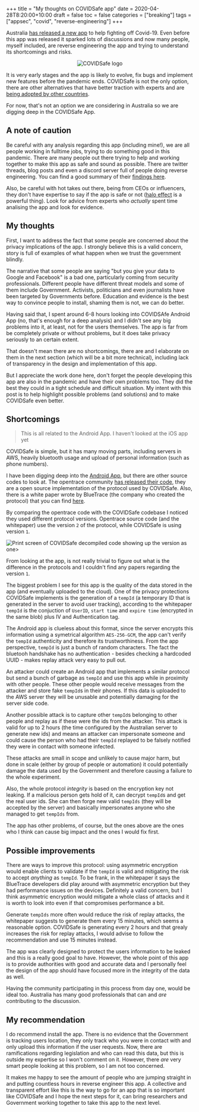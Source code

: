 +++
title = "My thoughts on COVIDSafe app"
date = 2020-04-28T8:20:00+10:00
draft = false
toc = false
categories = ["breaking"]
tags = ["appsec", "covid", "reverse-engineering"]
+++


Australia [has released a new app](https://www.abc.net.au/news/2020-04-26/coronavirus-tracing-app-covidsafe-australia-covid-19-data/12186068) to help fighting off Covid-19. Even before this app was released it sparked lots of discussions and now many people, myself included, are reverse engineering the app and trying to understand its shortcomings and risks.

<p align="center"> 
    <img src="/post/my-thoughts-covidapp/images/covid-safe-logo.png" alt="COVIDSafe logo"/> 
</p>

<!--more-->

It is very early stages and the app is likely to evolve, fix bugs and implement new features before the pandemic ends. COVIDSafe is not the only option, there are other alternatives that have better traction with experts and are [being adopted by other countries](https://www.reuters.com/article/us-health-coronavirus-europe-tech/germany-flips-on-smartphone-contact-tracing-backs-apple-and-google-idUSKCN22807J).

For now, that's not an option we are considering in Australia so we are digging deep in the COVIDSafe App.

## A note of caution

Be careful with any analysis regarding this app (including mine!), we are all people working in fulltime jobs, trying to do something good in this pandemic. There are many people out there trying to help and working together to make this app as safe and sound as possible. There are twitter threads, blog posts and even a discord server full of people doing reverse engineering. You can find a good summary of their [findings here](https://docs.google.com/document/d/17GuApb1fG3Bn0_DVgDQgrtnd_QO3foBl7NVb8vaWeKc/preview#).

Also, be careful with hot takes out there, being from CEOs or influencers, they don't have expertise to say if the app is safe or not ([halo effect](https://en.wikipedia.org/wiki/Halo_effect) is a powerful thing). Look for advice from experts who _actually_ spent time analising the app and look for evidence.

## My thoughts

First, I want to address the fact that some people are concerned about the privacy implications of the app. I strongly believe this is a valid concern, story is full of examples of what happen when we trust the government blindly.

The narrative that some people are saying "but you give your data to Google and Facebook" is a bad one, particularly coming from security professionals. Different people have different threat models and some of them include Government. Activists, politicians and even journalists have been targeted by Governments before. Education and evidence is the best way to convince people to install, shaming them is not, we can do better. 

Having said that, I spent around 6-8 hours looking into COVIDSAfe Android App (no, that's enough for a deep analysis) and I didn't see any big problems into it, at least, not for the users themselves. The app is far from be completely private or without problems, but it does take privacy seriously to an certain extent. 

That doesn't mean there are no shortcomings, there are and I elaborate on them in the next section (which will be a bit more technical), including lack of transparency in the design and implementation of this app. 

But I appreciate the work done here, don't forget the people developing this app are also in the pandemic and have their own problems too. They did the best they could in a tight schedule and difficult situation. My intent with this post is to help highlight possible problems (and solutions) and to make COVIDSafe even better.

## Shortcomings

> This is all related to the Android App. I haven't looked at the iOS app yet

COVIDSafe is simple, but it has many moving parts, including servers in AWS, heavily bluetooth usage and upload of personal information (such as phone numbers).

I have been digging deep into the [Android App](https://github.com/ghuntley/COVIDSafe_1.0.11.apk), but there are other source codes to look at. The opentrace community [has released their code](https://github.com/opentrace-community/opentrace-android), they are a open source implementation of the protocol used by COVIDSafe. Also, there is a white paper wrote by BlueTrace (the company who created the protocol) that you can find [here](https://bluetrace.io/static/bluetrace_whitepaper-938063656596c104632def383eb33b3c.pdf).

By comparing the opentrace code with the COVIDSafe codebase I noticed they used different protocol versions. Opentrace source code (and the whitepaper) use the version `2` of the protocol, while COVIDSafe is using version `1`.

![Print screen of COVIDSafe decompiled code showing up the version as one>](/post/my-thoughts-covidapp/images/protocol_version.png)

From looking at the app, is not really trivial to figure out what is the difference in the protocols and I couldn't find any papers regarding the version `1`.

The biggest problem I see for this app is the quality of the data stored in the app (and eventually uploaded to the cloud). One of the privacy protections COVIDSafe implements is the generation of a `tempId` (a temporary ID that is generated in the server to avoid user tracking), according to the whitepaper `tempId` is the conjuction of `UserID`, `start time` and `expire time` (encrypted in the same blob) plus IV and Authentication tag.

The Android app is clueless about this format, since the server encrypts this information using a symetrical algorithm `AES-256-GCM`, the app can't verify the `tempId` authenticity and therefore its trustworthiness. From the app perspective, `tempId` is just a bunch of random characters. The fact the bluetooh handshake has no authentication - besides checking a hardcoded UUID - makes replay attack very easy to pull out.

An attacker could create an Android app that implements a similar protocol but send a bunch of garbage as `tempId` and use this app while in proximity with other people. These other people would receive messages from the attacker and store fake `tempId`s in their phones. If this data is uploaded to the AWS server they will be unusable and potentially damaging for the server side code.

Another possible attack is to capture other `tempId`s belonging to other people and replay as if these were the ids from the attacker. This attack is valid for up to 2 hours (the time configured by the Australian server to generate new ids) and means an attacker can impersonate someone and could cause the person who had their `tempId` replayed to be falsely notified they were in contact with someone infected. 

These attacks are small in scope and unlikely to cause major harm, but done in scale (either by group of people or automation) it could potentially damage the data used by the Government and therefore causing a failure to the whole experiment.

Also, the whole protocol _integrity_ is based on the encryption key not leaking. If a malicious person gets hold of it, can decrypt `tempId`s and get the real user ids. She can then forge new valid `tempIds` (they will be accepted by the server) and basically impersonates anyone who she managed to get `tempIds` from.

The app has other problems, of course, but the ones above are the ones who I think can cause big impact and the ones I would fix first.

## Possible improvements

There are ways to improve this protocol: using asymmetric encryption would enable clients to validate if the `tempId` is valid and mitigating the risk to accept _anything_ as `tempId`. To be frank, in the whitepaper it says the BlueTrace developers did play around with asymmetric encryption but they had performance issues on the devices. Definitely a valid concern, but I think asymmetric encryption would mitigate a whole class of attacks and it is worth to look into even if that compromises performance a bit.

Generate `tempIds` more often would reduce the risk of replay attacks, the whitepaper suggests to generate them every 15 minutes, which seems a reasonable option. COVIDSafe is generating every 2 hours and that grealy increases the risk for replay attacks, I would advise to follow the recommendation and use 15 minutes instead.

The app was clearly designed to protect the users information to be leaked and this is a really good goal to have. However, the whole point of this app is to provide authorities with good and accurate data and I personally feel the design of the app should have focused more in the integrity of the data as well.

Having the community participating in this process from day one, would be ideal too. Australia has many good professionals that can and _are_ contributing to the discussion.

## My recommendation

I do recommend install the app. There is no evidence that the Government is tracking users location, they only track who you were in contact with and only upload this information if the user requests. Now, there are ramifications regarding legislation and who can read this data, but this is outside my expertise so I won't comment on it. However, there _are_ very smart people looking at this problem, so I am not too concerned.

It makes me happy to see the amount of people who are jumping straight in and putting countless hours in reverse engineer this app. A collective and transparent effort like this is the way to go for an app that is so important like COVIDSafe and I hope the next steps for it, can bring researchers and Government working together to take this app to the next level. 




